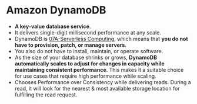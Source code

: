 # Amazon DynamoDB
- **A key-value database service**.
- It delivers single-digit millisecond performance at any scale.
- DynamoDB is [07A-Serverless Computing](../Module%202%20-%20Compute%20in%20the%20Cloud/07A-Serverless%20Computing.md), which means that **you do not have to provision, patch, or manage servers**. 
- You also do not have to install, maintain, or operate software.
- As the size of your database shrinks or grows, **DynamoDB automatically scales to adjust for changes in capacity while maintaining consistent performance**. This makes it a suitable choice for use cases that require high performance while scaling.
- Chooses Performance over Consistency while delivering reads. During a read, it will look for the nearest & most available storage location for fulfilling the read request.